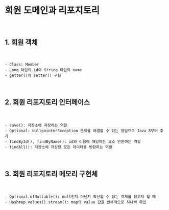 # 회원 도메인과 리포지토리

<br>

## 1. 회원 객체

<br>

    - Class: Member
    - Long 타입의 id와 String 타입의 name
    - getter()와 setter() 구현

<br>

## 2. 회원 리포지토리 인터페이스
<br>

    - save(): 저장소에 저장하는 역할
    - Optional: NullpointerException 문제를 해결할 수 있는 방법으로 Java 8부터 추가
    - findById(), findByName(): id와 이름에 해당하는 요소 반환하는 역할
    - findAll(): 저장소에 저장된 모든 데이터를 반환하는 역할
    
<br>

## 3. 회원 리포지토리 메모리 구현체

<br>

    - Optional.ofNullable(): null인지 아닌지 확신할 수 없는 객체를 담고자 할 때
    - Hashmap.values().stream(): map의 value 값을 반복적으로 하나씩 확인 